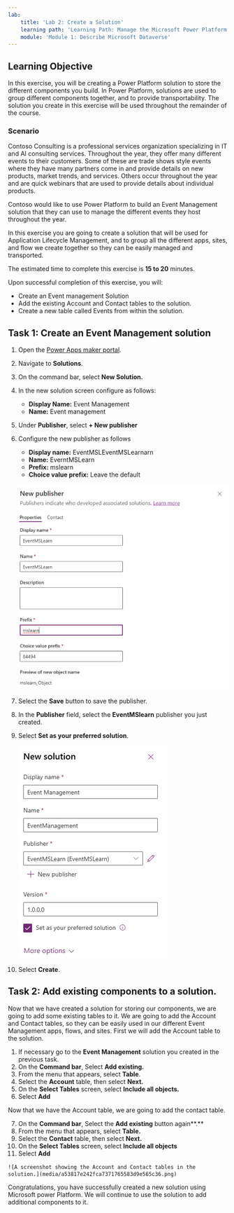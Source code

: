 ```yaml
---
lab:
    title: 'Lab 2: Create a Solution'
    learning path: 'Learning Path: Manage the Microsoft Power Platform environment'
    module: 'Module 1: Describe Microsoft Dataverse'
---
```


## Learning Objective

In this exercise, you will be creating a Power Platform solution to store the different components you build. In Power Platform, solutions are used to group different components together, and to provide transportability. The solution you create in this exercise will be used throughout the remainder of the course.

### Scenario

Contoso Consulting is a professional services organization specializing in IT and AI consulting services. Throughout the year, they offer many different events to their customers. Some of these are trade shows style events where they have many partners come in and provide details on new products, market trends, and services. Others occur throughout the year and are quick webinars that are used to provide details about individual products.

Contoso would like to use Power Platform to build an Event Management solution that they can use to manage the different events they host throughout the year.

In this exercise you are going to create a solution that will be used for Application Lifecycle Management, and to group all the different apps, sites, and flow we create together so they can be easily managed and transported.

The estimated time to complete this exercise is **15 to 20** minutes.

Upon successful completion of this exercise, you will:

- Create an Event management Solution
- Add the existing Account and Contact tables to the solution.
- Create a new table called Events from within the solution.

## Task 1: Create an Event Management solution

1.  Open the [Power Apps maker portal](https://make.powerapps.com).
2.  Navigate to **Solutions**.
3.  On the command bar, select **New Solution.**
4.  In the new solution screen configure as follows:
    - **Display Name:** Event Management
    - **Name:** Event management
5.  Under **Publisher**, select **+ New publisher**
6.  Configure the new publisher as follows
    - **Display name:** EventMSLEventMSLearnarn
    - **Name:** EverntMSLearn
    - **Prefix:** mslearn
    - **Choice value prefix:** Leave the default

    ![A screenshot of the Create New Publisher screen.](media/61fa62c324d424f7c73c8291a0724130.png)

7.  Select the **Save** button to save the publisher.
8.  In the **Publisher** field, select the **EventMSlearn** publisher you just created.
9.  Select **Set as your preferred solution**.

    ![A screenshot of the completed solution](media/f968526926661bfa401f10742e6f376f.png)

10.  Select **Create**.

## Task 2: Add existing components to a solution.

Now that we have created a solution for storing our components, we are going to add some existing tables to it. We are going to add the Account and Contact tables, so they can be easily used in our different Event Management apps, flows, and sites. First we will add the Account table to the solution.

1.  If necessary go to the **Event Management** solution you created in the previous task.
2.  On the **Command bar**, Select **Add existing.**
3.  From the menu that appears, select **Table**.
4.  Select the **Account** table, then select **Next.**
5.  On the **Select Tables** screen, select **Include all objects.**
6.  Select **Add**

Now that we have the Account table, we are going to add the contact table.

7.  On the **Command bar**, Select the **Add existing** button again**.**
8.  From the menu that appears, select **Table.**
9.  Select the **Contact** table, then select **Next.**
10.  On the **Select Tables** screen, select **Include all objects**
11.  Select **Add**

    ![A screenshot showing the Account and Contact tables in the solution.](media/a53817e242fca7371765583d9e565c36.png)

Congratulations, you have successfully created a new solution using Microsoft power Platform. We will continue to use the solution to add additional components to it.

